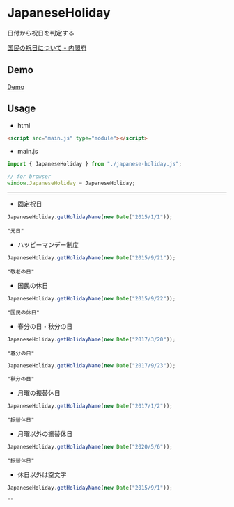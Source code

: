 # JapaneseHoliday

日付から祝日を判定する

[国民の祝日について - 内閣府](https://www8.cao.go.jp/chosei/shukujitsu/gaiyou.html)

## Demo

[Demo](https://horikeso.github.io/japanese-holiday/demo.html)

## Usage

- html

```html
<script src="main.js" type="module"></script>
```

- main.js

```js
import { JapaneseHoliday } from "./japanese-holiday.js";

// for browser
window.JapaneseHoliday = JapaneseHoliday;
```

---

- 固定祝日

```js
JapaneseHoliday.getHolidayName(new Date("2015/1/1"));
```

```
"元日"
```

- ハッピーマンデー制度

```js
JapaneseHoliday.getHolidayName(new Date("2015/9/21"));
```

```
"敬老の日"
```

- 国民の休日

```js
JapaneseHoliday.getHolidayName(new Date("2015/9/22"));
```

```
"国民の休日"
```

- 春分の日・秋分の日

```js
JapaneseHoliday.getHolidayName(new Date("2017/3/20"));
```

```
"春分の日"
```

```js
JapaneseHoliday.getHolidayName(new Date("2017/9/23"));
```

```
"秋分の日"
```

- 月曜の振替休日

```js
JapaneseHoliday.getHolidayName(new Date("2017/1/2"));
```

```
"振替休日"
```

- 月曜以外の振替休日

```js
JapaneseHoliday.getHolidayName(new Date("2020/5/6"));
```

```
"振替休日"
```

- 休日以外は空文字

```js
JapaneseHoliday.getHolidayName(new Date("2015/9/1"));
```

```
""
```
